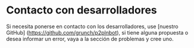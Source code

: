 # Contacto con desarrolladores

Si necesita ponerse en contacto con los desarrolladores, use [nuestro GitHub] (https://github.com/grunch/p2plnbot), si tiene alguna propuesta o desea informar un error, vaya a la sección de problemas y cree uno.
